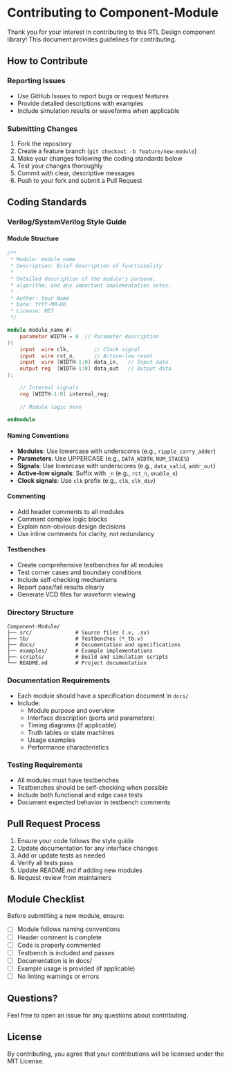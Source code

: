 # Contributing to Component-Module

Thank you for your interest in contributing to this RTL Design component library! This document provides guidelines for contributing.

## How to Contribute

### Reporting Issues
- Use GitHub Issues to report bugs or request features
- Provide detailed descriptions with examples
- Include simulation results or waveforms when applicable

### Submitting Changes
1. Fork the repository
2. Create a feature branch (`git checkout -b feature/new-module`)
3. Make your changes following the coding standards below
4. Test your changes thoroughly
5. Commit with clear, descriptive messages
6. Push to your fork and submit a Pull Request

## Coding Standards

### Verilog/SystemVerilog Style Guide

#### Module Structure
```verilog
/**
 * Module: module_name
 * Description: Brief description of functionality
 * 
 * Detailed description of the module's purpose,
 * algorithm, and any important implementation notes.
 * 
 * Author: Your Name
 * Date: YYYY-MM-DD
 * License: MIT
 */

module module_name #(
    parameter WIDTH = 8  // Parameter description
)(
    input  wire clk,        // Clock signal
    input  wire rst_n,      // Active-low reset
    input  wire [WIDTH-1:0] data_in,   // Input data
    output reg  [WIDTH-1:0] data_out   // Output data
);

    // Internal signals
    reg [WIDTH-1:0] internal_reg;
    
    // Module logic here
    
endmodule
```

#### Naming Conventions
- **Modules**: Use lowercase with underscores (e.g., `ripple_carry_adder`)
- **Parameters**: Use UPPERCASE (e.g., `DATA_WIDTH`, `NUM_STAGES`)
- **Signals**: Use lowercase with underscores (e.g., `data_valid`, `addr_out`)
- **Active-low signals**: Suffix with `_n` (e.g., `rst_n`, `enable_n`)
- **Clock signals**: Use `clk` prefix (e.g., `clk`, `clk_div`)

#### Commenting
- Add header comments to all modules
- Comment complex logic blocks
- Explain non-obvious design decisions
- Use inline comments for clarity, not redundancy

#### Testbenches
- Create comprehensive testbenches for all modules
- Test corner cases and boundary conditions
- Include self-checking mechanisms
- Report pass/fail results clearly
- Generate VCD files for waveform viewing

### Directory Structure
```
Component-Module/
├── src/              # Source files (.v, .sv)
├── tb/               # Testbenches (*_tb.v)
├── docs/             # Documentation and specifications
├── examples/         # Example implementations
├── scripts/          # Build and simulation scripts
└── README.md         # Project documentation
```

### Documentation Requirements
- Each module should have a specification document in `docs/`
- Include:
  - Module purpose and overview
  - Interface description (ports and parameters)
  - Timing diagrams (if applicable)
  - Truth tables or state machines
  - Usage examples
  - Performance characteristics

### Testing Requirements
- All modules must have testbenches
- Testbenches should be self-checking when possible
- Include both functional and edge case tests
- Document expected behavior in testbench comments

## Pull Request Process
1. Ensure your code follows the style guide
2. Update documentation for any interface changes
3. Add or update tests as needed
4. Verify all tests pass
5. Update README.md if adding new modules
6. Request review from maintainers

## Module Checklist
Before submitting a new module, ensure:
- [ ] Module follows naming conventions
- [ ] Header comment is complete
- [ ] Code is properly commented
- [ ] Testbench is included and passes
- [ ] Documentation is in docs/
- [ ] Example usage is provided (if applicable)
- [ ] No linting warnings or errors

## Questions?
Feel free to open an issue for any questions about contributing.

## License
By contributing, you agree that your contributions will be licensed under the MIT License.
